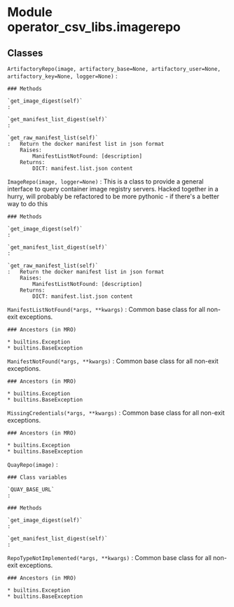 Module operator_csv_libs.imagerepo
==================================

Classes
-------

`ArtifactoryRepo(image, artifactory_base=None, artifactory_user=None, artifactory_key=None, logger=None)`
:   

    ### Methods

    `get_image_digest(self)`
    :

    `get_manifest_list_digest(self)`
    :

    `get_raw_manifest_list(self)`
    :   Return the docker manifest list in json format
        Raises:
            ManifestListNotFound: [description]
        Returns:
            DICT: manifest.list.json content

`ImageRepo(image, logger=None)`
:   This is a class to provide a general interface to query container image registry servers.
    Hacked together in a hurry, will probably be refactored to be more pythonic - if there's a better way to do this

    ### Methods

    `get_image_digest(self)`
    :

    `get_manifest_list_digest(self)`
    :

    `get_raw_manifest_list(self)`
    :   Return the docker manifest list in json format
        Raises:
            ManifestListNotFound: [description]
        Returns:
            DICT: manifest.list.json content

`ManifestListNotFound(*args, **kwargs)`
:   Common base class for all non-exit exceptions.

    ### Ancestors (in MRO)

    * builtins.Exception
    * builtins.BaseException

`ManifestNotFound(*args, **kwargs)`
:   Common base class for all non-exit exceptions.

    ### Ancestors (in MRO)

    * builtins.Exception
    * builtins.BaseException

`MissingCredentials(*args, **kwargs)`
:   Common base class for all non-exit exceptions.

    ### Ancestors (in MRO)

    * builtins.Exception
    * builtins.BaseException

`QuayRepo(image)`
:   

    ### Class variables

    `QUAY_BASE_URL`
    :

    ### Methods

    `get_image_digest(self)`
    :

    `get_manifest_list_digest(self)`
    :

`RepoTypeNotImplemented(*args, **kwargs)`
:   Common base class for all non-exit exceptions.

    ### Ancestors (in MRO)

    * builtins.Exception
    * builtins.BaseException